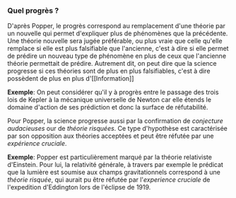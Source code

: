 ### Quel progrès ?

D'après Popper, le progrès correspond au remplacement d'une théorie par un nouvelle qui permet d'expliquer plus de phénomènes que la précédente. Une théorie nouvelle sera jugée préférable, ou plus vraie que celle qu'elle remplace si elle est plus falsifiable que l'ancienne, c'est à dire si elle permet de prédire un nouveau type de phénomène en plus de ceux que l'ancienne théorie permettait de prédire. Autrement dit, on peut dire que la science progresse si ces théories sont de plus en plus falsifiables, c'est à dire possèdent de plus en plus d'[[Information]]

**Exemple**: On peut considérer qu'il y à progrès entre le passage des trois lois de Kepler à la mécanique universelle de Newton car elle étends le domaine d'action de ses prédiction et donc la surface de réfutabilité.

Pour Popper, la science progresse aussi par la confirmation de *conjecture audacieuses* our de *théorie risquées*. Ce type d'hypothèse est caractérisée par son opposition aux théories acceptées et peut être réfutée par une *expérience cruciale*. 

**Exemple**: Popper est particulièrement marqué par la théorie relativiste d'Einstein. Pour lui, la relativité générale, à travers par exemple le prédicat que la lumière est soumise aux champs gravitationnels correspond à une *théorie risquée*, qui aurait pu être réfutée par l'*experience cruciale* de l'expedition d'Eddington lors de l'éclipse de 1919.

